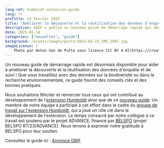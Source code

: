 ```yaml
---
lang-ref: humboldt-extension-guide
lang: fr
preTitle: 14 février 2025
title: "Améliorer la découverte et la réutilisation des données d'enquête et de suivi avec un nouveau guide"
description: GBIF a publié un nouveau guide de démarrage rapide qui décrit les étapes pour utiliser l'extension Humboldt afin d'améliorer et d'enrichir les ensembles de données existants issus d'inventaires écologiques structurés.
date: 2025-02-14
categories: ["nouvelles", "guide"]
background: /assets/images/posts/2025-02-14_IMG_2897.jpg
imageLicense: |
    Photo par Anton Van de Putte sous licence [CC BY 4.0](https://creativecommons.org/licenses/by/4.0/)
---
```


Un nouveau guide de démarrage rapide est désormais disponible pour aider à améliorer la découverte et la réutilisation des données d'enquête et de suivi ! Que vous travailliez avec des données sur la biodiversité ou dans la recherche environnementale, ce guide fournit des conseils clés et des bonnes pratiques.

Nous souhaitons féliciter et remercier tous ceux qui ont contribué au développement de l'[extension Humboldt](https://eco.tdwg.org/) ainsi que de ce [nouveau guide](https://doi.org/10.35035/doc-7t3p-ve38). Un membre de notre équipe a participé à cet effort dans le cadre du [groupe de travail sur l'extension Humboldt](https://www.tdwg.org/community/osr/humboldt-extension/), qui a joué un rôle clé dans le développement de l'extension. Le temps consacré par notre collègue à ce travail est soutenu par le projet ADVANCE, financé par [BELSPO](https://www.belspo.be/) (projet BELSPO RT/23/ADVANCE). Nous tenons à exprimer notre gratitude à BELSPO pour leur soutien.

Consultez le guide ici : [Annonce GBIF](https://www.gbif.org/news/17fTMFas4AhM3tvzPvp882/enhancing-discovery-and-reuse-of-survey-and-monitoring-data-with-new-guide)

